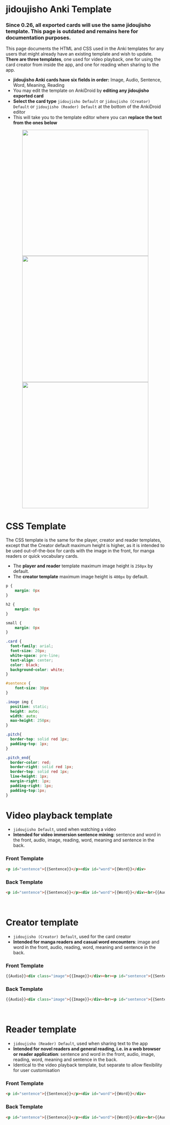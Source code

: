 # jidoujisho Anki Template

### Since 0.26, all exported cards will use the same jidoujisho template. This page is outdated and remains here for documentation purposes.


This page documents the HTML and CSS used in the Anki templates for any users that might already have an existing template and wish to update. **There are three templates**, one used for video playback, one for using the card creator from inside the app, and one for reading when sharing to the app.

* **jidoujisho Anki cards have six fields in order:** Image, Audio, Sentence, Word, Meaning, Reading
* You may edit the template on AnkiDroid by **editing any jidoujisho exported card**
* **Select the card type** `jidoujisho Default` or `jidoujisho (Creator) Default` or `jidoujisho (Reader) Default` at the bottom of the AnkiDroid editor
* This will take you to the template editor where you can **replace the text from the ones below**

<p align="center" style="margin:0">
<img src="https://i.postimg.cc/pT655HZW/1.jpg" height="400"/>
<img src="https://i.postimg.cc/5yQYwR7w/2.jpg" height="400"/>
<img src="https://i.postimg.cc/gr9w4HQ1/3.jpg" height="400"/>
</p>

# CSS Template
The CSS template is the same for the player, creator and reader templates, except that the Creator default maximum height is higher, as it is intended to be used out-of-the-box for cards with the image in the front, for manga readers or quick vocabulary cards.

* The **player and reader** template maximum image height is `250px` by default.
* The **creator template** maximum image height is `400px`  by default.

```css
p {
    margin: 0px
}

h2 {
    margin: 0px
}

small {
    margin: 0px
}

.card {
  font-family: arial;
  font-size: 20px;
  white-space: pre-line;
  text-align: center;
  color: black;
  background-color: white;
}

#sentence {
    font-size: 30px
}

.image img {
  position: static;
  height: auto;
  width: auto;
  max-height: 250px;
}

.pitch{
  border-top: solid red 1px;
  padding-top: 1px;
}

.pitch_end{
  border-color: red;
  border-right: solid red 1px;
  border-top: solid red 1px;  
  line-height: 1px;
  margin-right: 1px;
  padding-right: 1px;
  padding-top:1px;
}
```

# Video playback template
* `jidoujisho Default`, used when watching a video
* **Intended for video immersion sentence mining**: sentence and word in the front, audio, image, reading, word, meaning and sentence in the back.

### Front Template
```html
<p id="sentence">{{Sentence}}</p><div id="word">{{Word}}</div>
```

### Back Template
```html
<p id="sentence">{{Sentence}}</p><div id="word">{{Word}}</div><br>{{Audio}}<div class="image">{{Image}}</div><hr id=reading><p id="reading">{{Reading}}</p><h2 id="word">{{Word}}</h2><br><p><small id="meaning">{{Meaning}}</small></p>
```

<br>

# Creator template
* `jidoujisho (Creator) Default`, used for the card creator
* **Intended for manga readers and casual word encounters**: image and word in the front, audio, reading, word, meaning and sentence in the back.

### Front Template
```html
{{Audio}}<div class="image">{{Image}}</div><br><p id="sentence">{{Sentence}}</p>{{Word}}
```

### Back Template
```html
{{Audio}}<div class="image">{{Image}}</div><br><p id="sentence">{{Sentence}}</p>{{Word}}<hr id=reading><p id="reading">{{Reading}}</p><h2 id="word">{{Word}}</h2><br><p><small id="meaning">{{Meaning}}</small></p>
```

<br>

# Reader template
* `jidoujisho (Reader) Default`, used when sharing text to the app
* **Intended for novel readers and general reading, i.e. in a web browser or reader application**: sentence and word in the front, audio, image, reading, word, meaning and sentence in the back.
* Identical to the video playback template, but separate to allow flexibility for user customisation

### Front Template
```html
<p id="sentence">{{Sentence}}</p><div id="word">{{Word}}</div>
```

### Back Template
```html
<p id="sentence">{{Sentence}}</p><div id="word">{{Word}}</div><br>{{Audio}}<div class="image">{{Image}}</div><hr id=reading><p id="reading">{{Reading}}</p><h2 id="word">{{Word}}</h2><br><p><small id="meaning">{{Meaning}}</small></p>
```

